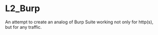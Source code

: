 # L2_Burp
An attempt to create an analog of Burp Suite working not only for http(s), but for any traffic.
